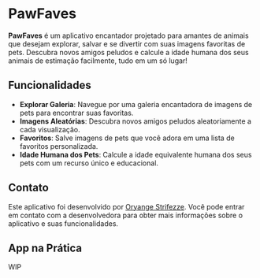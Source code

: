 # PawFaves

**PawFaves** é um aplicativo encantador projetado para amantes de animais que desejam explorar, salvar e se divertir com suas imagens favoritas de pets. Descubra novos amigos peludos e calcule a idade humana dos seus animais de estimação facilmente, tudo em um só lugar!

## Funcionalidades

- **Explorar Galeria**: Navegue por uma galeria encantadora de imagens de pets para encontrar suas favoritas.
- **Imagens Aleatórias**: Descubra novos amigos peludos aleatoriamente a cada visualização.
- **Favoritos**: Salve imagens de pets que você adora em uma lista de favoritos personalizada.
- **Idade Humana dos Pets**: Calcule a idade equivalente humana dos seus pets com um recurso único e educacional.
  

## Contato

Este aplicativo foi desenvolvido por [Oryange Strifezze](https://www.linkedin.com/in/oryangestrifezze/).
Você pode entrar em contato com a desenvolvedora para obter mais informações sobre o aplicativo e suas funcionalidades.


## App na Prática
WIP
